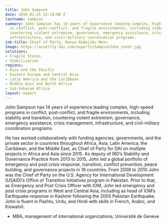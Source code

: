 ```yaml
---
title: John Sampson
date: 2016-01-21 22:18:00 Z
lastname: Sampson
summary: John Sampson has 14 years of experience leading complex, high-speed programs
  in conflict, post-conflict, and fragile environments, including stability and transition,
  countering violent extremism, governance, emergency assistance, crisis management,
  infrastructure, and civil-military coordination programs.
job-title: Chief of Party, Kenya NiWajibu Wetu
image: https://assetify-dai.com/experts/SampsonJohn_inner.jpg
solutions:
- Fragile States
- Stabilization
regions:
- Asia and the Pacific
- Eastern Europe and Central Asia
- Latin America and the Caribbean
- Middle East and North Africa
- Sub-Saharan Africa
layout: expert
---
```


John Sampson has 14 years of experience leading complex, high-speed programs in conflict, post-conflict, and fragile environments, including stability and transition, countering violent extremism, governance, emergency assistance, crisis management, infrastructure, and civil-military coordination programs.

He has worked collaboratively with funding agencies, governments, and the private sector in countries throughout Africa, Asia, Latin America, the Caribbean, and the Middle East, as Chief of Party for DAI on multiple projects in Africa and Asia since 2015. As deputy of IRD’s Stability and Governance Practice from 2013 to 2015, John led a global portfolio of emergency and post crisis response, transition, conflict prevention, peace building, and governance projects in 18 countries. From 2008 to 2010 John was the Chief of Party on the U.S. Agency for International Development (USAID)’s Office of Transition Initiatives program in Pakistan. Prior to that, as Emergency and Post Crisis Officer with IOM, John led emergency and post crisis programs in West and Central Asia, including as head of IOM’s Earthquake response in Kashmir following the 2005 Pakistan Earthquake. John is fluent in Pashtu, Urdu, and Hindi with skills in French, Arabic, and Kiswahili.

* MBA, management of international organizations, Université de Geneve